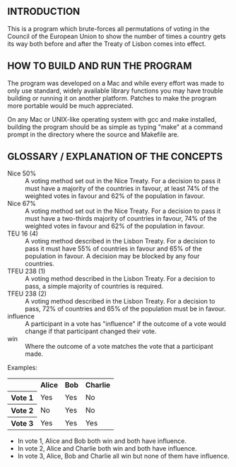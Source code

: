 INTRODUCTION
------------

This is a program which brute-forces all permutations of voting in the Council
of the European Union to show the number of times a country gets its way both
before and after the Treaty of Lisbon comes into effect.

HOW TO BUILD AND RUN THE PROGRAM
--------------------------------

The program was developed on a Mac and while every effort was made to only use
standard, widely available library functions you may have trouble building or
running it on another platform. Patches to make the program more portable would
be much appreciated.

On any Mac or UNIX-like operating system with gcc and make installed, building
the program should be as simple as typing "make" at a command prompt in the
directory where the source and Makefile are.

GLOSSARY / EXPLANATION OF THE CONCEPTS
--------------------------------------

<dl>
	<dt>Nice 50%</dt>
	<dd>A voting method set out in the Nice Treaty. For a decision to pass it
		must have a majority of the countries in favour, at least 74% of the
		weighted votes in favour and 62% of the population in favour.
	</dd>
	<dt>Nice 67%</dt>
	<dd>A voting method set out in the Nice Treaty. For a decision to pass it
		must have a two-thirds majority of countries in favour, 74% of the
		weighted votes in favour and 62% of the population in favour.
	</dd>
	<dt>TEU 16 (4)</dt>
	<dd>A voting method described in the Lisbon Treaty. For a decision to pass
		it must have 55% of countries in favour and 65% of the population in
		favour. A decision may be blocked by any four countries.
	</dd>
	<dt>TFEU 238 (1)</dt>
	<dd>A voting method described in the Lisbon Treaty. For a decision to pass,
		a simple majority of countries is required.
	</dd>
	<dt>TFEU 238 (2)</dt>
	<dd>A voting method described in the Lisbon Treaty. For a decision to pass,
		72% of countries and 65% of the population must be in favour.
	</dd>
	<dt>influence</dt>
	<dd>A participant in a vote has "influence" if the outcome of a vote would
		change if that participant changed their vote.
	</dd>
	<dt>win</dt>
	<dd>Where the outcome of a vote matches the vote that a participant
		made.
	</dd>
</dl>

Examples:

<table>
	<tr><th></th><th>Alice</th><th>Bob</th><th>Charlie</th></tr>
	<tr><th>Vote 1</th><td>Yes</td><td>Yes</td><td>No</td></tr>
	<tr><th>Vote 2</th><td>No</td><td>Yes</td><td>No</td></tr>
	<tr><th>Vote 3</th><td>Yes</td><td>Yes</td><td>Yes</td></tr>
</table>

* In vote 1, Alice and Bob both win and both have influence.
* In vote 2, Alice and Charlie both win and both have influence.
* In vote 3, Alice, Bob and Charlie all win but none of them have influence.
